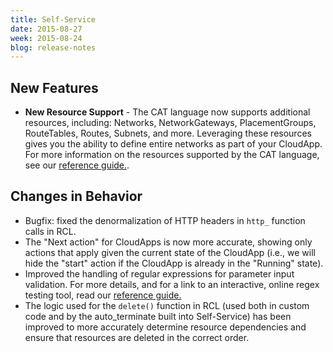 ```yaml
---
title: Self-Service
date: 2015-08-27
week: 2015-08-24
blog: release-notes
---
```


## New Features

* **New Resource Support** - The CAT language now supports additional resources, including: Networks, NetworkGateways, PlacementGroups, RouteTables, Routes, Subnets, and more. Leveraging these resources gives you the ability to define entire networks as part of your CloudApp. For more information on the resources supported by the CAT language, see our [reference guide.](/ss/reference/cat).

## Changes in Behavior

* Bugfix: fixed the denormalization of HTTP headers in `http_` function calls in RCL.
* The "Next action" for CloudApps is now more accurate, showing only actions that apply given the current state of the CloudApp (i.e., we will hide the "start" action if the CloudApp is already in the "Running" state).
* Improved the handling of regular expressions for parameter input validation. For more details, and for a link to an interactive, online regex testing tool, read our [reference guide.](/ss/reference/cat)
* The logic used for the `delete()` function in RCL (used both in custom code and by the auto_terminate built into Self-Service) has been improved to more accurately determine resource dependencies and ensure that resources are deleted in the correct order.
